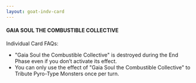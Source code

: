 ```yaml
---
layout: goat-indv-card
---
```


#### GAIA SOUL THE COMBUSTIBLE COLLECTIVE

Individual Card FAQs:

*   "Gaia Soul the Combustible Collective" is destroyed during the End Phase even if you don’t activate its effect.
*   You can only use the effect of "Gaia Soul the Combustible Collective" to Tribute Pyro-Type Monsters once per turn.